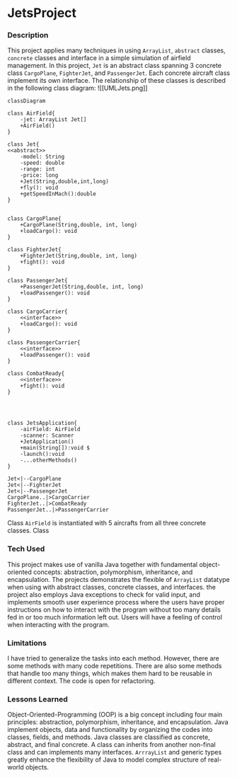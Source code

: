 # JetsProject

### Description
This project applies many techniques in using `ArrayList`, `abstract` classes, `concrete` classes and interface in a simple simulation of airfield management. In this project, `Jet` is an abstract class spanning 3 concrete class `CargoPlane`, `FighterJet`, and `PassengerJet`. Each concrete aircraft class implement its own interface. The relationship of these classes is described in the following class diagram:
![[UMLJets.png]]

```mermaid
classDiagram

class AirField{
	-jet: ArrayList Jet[]
	+AirField()
}

class Jet{
<<abstract>>
	-model: String
	-speed: double
	-range: int
	-price: long
	+Jet(String,double,int,long)
	+fly(): void
	+getSpeedInMach():double
}


class CargoPlane{
	+CargoPlane(String,double, int, long)
	+loadCargo(): void
}

class FighterJet{
	+FighterJet(String,double, int, long)
	+fight(): void
}

class PassengerJet{
	+PassengerJet(String,double, int, long)
	+loadPassenger(): void
}

class CargoCarrier{
	<<interface>>	
	+loadCargo(): void
}

class PassengerCarrier{
	<<interface>>	
	+loadPassenger(): void
}

class CombatReady{
	<<interface>>
	+fight(): void
}




class JetsApplication{
	-airField: AirField
	-scanner: Scanner
	+JetApplication()
	+main(String[]):void $
	-launch():void
	-...otherMethods()
}

Jet<|--CargoPlane
Jet<|--FighterJet
Jet<|--PassengerJet
CargoPlane..|>CargoCarrier
FighterJet..|>CombatReady
PassengerJet..|>PassengerCarrier

```
Class `AirField` is instantiated with 5 aircrafts from all three concrete classes. Class 

### Tech Used
This project makes use of vanilla Java together with fundamental object-oriented concepts: abstraction, polymorphism,  inheritance, and encapsulation. The projects demonstrates the flexible of `ArrayList` datatype when using with abstract classes, concrete classes, and interfaces.  the project also employs Java exceptions to check for valid input, and implements smooth user experience process where the users have proper instructions on how to interact with the program without too many details fed in or too much information left out. Users will have a feeling of control when interacting with the program.    

### Limitations
I have tried to generalize the tasks into each method. However, there are some methods with many code repetitions. There are also some methods that handle too many things, which makes them hard to be reusable in different context. The code is open for refactoring.
  
### Lessons Learned
Object-Oriented-Programming (OOP) is a big concept including four main principles: abstraction, polymorphism, inheritance, and encapsulation. Java implement objects, data and functionality by organizing the codes into classes, fields, and methods. Java classes are classified as concrete, abstract, and final concrete. A class can inherits from another non-final class and can implements many interfaces. `ArrrayList` and generic types greatly enhance the flexibility of Java to model complex structure of real-world objects.


